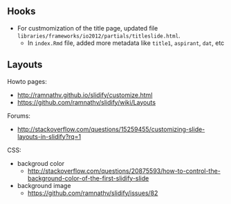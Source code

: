 ## Hooks

* For custmomization of the title page, 
  updated file `libraries/frameworks/io2012/partials/titleslide.html`.
    * In `index.Rmd` file, added more metadata like `title1`, `aspirant`, `dat`, etc

## Layouts

Howto pages:

* http://ramnathv.github.io/slidify/customize.html
* https://github.com/ramnathv/slidify/wiki/Layouts

Forums:

* http://stackoverflow.com/questions/15259455/customizing-slide-layouts-in-slidify?rq=1 

CSS:

* backgroud color
   * http://stackoverflow.com/questions/20875593/how-to-control-the-background-color-of-the-first-slidify-slide
* background image
   * https://github.com/ramnathv/slidify/issues/82
